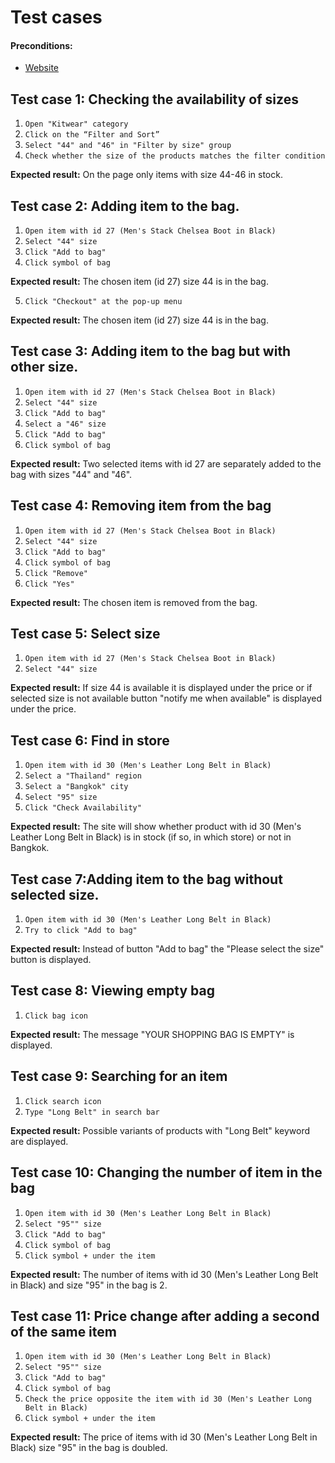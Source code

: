 # Test cases

#### Preconditions:

- [Website](https://www.alexandermcqueen.com/en-us)

## Test case 1: Checking the availability of sizes

1. `Open "Kitwear" category`
2. `Click on the “Filter and Sort”`
3. `Select "44" and "46" in "Filter by size" group`
4. `Check whether the size of the products matches the filter condition`

**Expected result:** On the page only items with size 44-46 in stock.

## Test case 2: Adding item to the bag.

1. `Open item with id 27 (Men's Stack Chelsea Boot in Black)`
2. `Select "44" size`
3. `Click "Add to bag"`
4. `Click symbol of bag`

**Expected result:** The chosen item (id 27) size 44 is in the bag.

5. `Click "Checkout" at the pop-up menu`

**Expected result:** The chosen item (id 27) size 44 is in the bag.

## Test case 3: Adding item to the bag but with other size.

1. `Open item with id 27 (Men's Stack Chelsea Boot in Black)`
2. `Select "44" size`
3. `Click "Add to bag"`
4. `Select a "46" size`
5. `Click "Add to bag"`
6. `Click symbol of bag`

**Expected result:** Two selected items with id 27 are separately added to the bag with sizes "44" and "46".

## Test case 4: Removing item from the bag

1. `Open item with id 27 (Men's Stack Chelsea Boot in Black)`
2. `Select "44" size`
3. `Click "Add to bag"`
4. `Click symbol of bag`
5. `Click "Remove"`
6. `Click "Yes"`

**Expected result:** The chosen item is removed from the bag.

## Test case 5: Select size

1. `Open item with id 27 (Men's Stack Chelsea Boot in Black)`
2. `Select "44" size`

**Expected result:** If size 44 is available it is displayed under the price or if selected size is not available button "notify me when available" is displayed under the price.

## Test case 6: Find in store

1. `Open item with id 30 (Men's Leather Long Belt in Black)`
2. `Select a "Thailand" region`
3. `Select a "Bangkok" city `
4. `Select "95" size`
5. `Click "Check Availability"`

**Expected result:** The site will show whether product with id 30 (Men's Leather Long Belt in Black) is in stock (if so, in which store) or not in Bangkok.

## Test case 7:Adding item to the bag without selected size.

1. `Open item with id 30 (Men's Leather Long Belt in Black)`
2. `Try to click "Add to bag"`

**Expected result:** Instead of button "Add to bag" the "Please select the size" button is displayed.

## Test case 8: Viewing empty bag

1. `Click bag icon`

**Expected result:** The message "YOUR SHOPPING BAG IS EMPTY" is displayed.

## Test case 9: Searching for an item

1. `Click search icon`
2. `Type "Long Belt" in search bar`

**Expected result:** Possible variants of products with "Long Belt" keyword are displayed.

## Test case 10: Changing the number of item in the bag

1. `Open item with id 30 (Men's Leather Long Belt in Black)`
2. `Select "95"" size`
3. `Click "Add to bag"`
4. `Click symbol of bag`
5. `Click symbol + under the item`

**Expected result:** The number of items with id 30 (Men's Leather Long Belt in Black) and size "95" in the bag is 2.

## Test case 11: Price change after adding a second of the same item 

1. `Open item with id 30 (Men's Leather Long Belt in Black)`
2. `Select "95"" size`
3. `Click "Add to bag"`
4. `Click symbol of bag`
5. `Check the price opposite the item with id 30 (Men's Leather Long Belt in Black)`
5. `Click symbol + under the item`

**Expected result:** The price of items with id 30 (Men's Leather Long Belt in Black) size "95" in the bag is doubled.